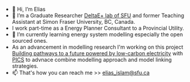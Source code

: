 - 👋 Hi, I’m Elias
- 👀 I’m a Graduate Researcher  [DeltaE+ lab of SFU](https://www.sfu.ca/see/research/delta-e.html) and former Teaching Assistant at Simon Fraser University, BC, Canada.
- I work part-time as a Energy Planner Consultant to a Provincial Utility.
- 🌱 I’m currently learning energy system modelling especially the open sourced ones.
- As an advancement in modelling research I'm working on this project [Building pathways to a future powered by low-carbon electricity](https://pics.uvic.ca/projects/building-pathways-future-powered-low-carbon-electricity) with [PICS](https://pics.uvic.ca/about) to advnace combine modelling approach and model linking strategies.
- 📫 That's how you can reach me >> elias_islam@sfu.ca

<!---
eliasinul/eliasinul is a ✨ special ✨ repository because its `README.md` (this file) appears on your GitHub profile.
You can click the Preview link to take a look at your changes.
--->
